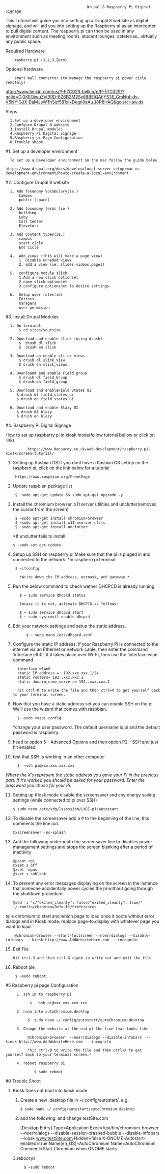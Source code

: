                                          Drupal 8 Raspberry Pi Digital Signage

This Tutorial will guide you into setting up a Drupal 8 website as digital signage, and will aid you into setting up the Raspberry pi as an intercepter to pull digital content. The raspberry pi can then be used in any environment such as meeting rooms, student lounges, cafeterias…virtually any public space. 

  Required Hardware 
     
        rasberry pi (1,2,3,Zero)
        
  Optional hardware
  
        smart Wall connector (to manage the raspberry pi power cicle remotely)
        
http://www.belkin.com/us/P-F7C029-belkin/p/P-F7C029/?gclid=Cj0KEQjwuZvIBRD-8Z6B2M2Sy68BEiQAtjYS3E_CmNgf-dy-V5NYIGJX-BaMJeWTnSqf581xlxDegn0aAu_I8P8HAQ&gclsrc=aw.ds
        
  Steps
  
      1.Set up a developer environment 
      2.Confgure Drupal 8 website
      3.Install Drupal modules
      4.Raspberry Pi Digital Signage
      5.Raspberry pi Page Configuration
      0.Trouble shoot 
  
  #1. Set up a developer environment
  
      To set up a Developer environment on the mac follow the guide below
      
    https://www.drupal.org/docs/develop/local-server-setup/mac-os-development-environment/howto-create-a-local-environment
  
  #2. Configure Drupal 8 website 
  
      1. Add Toxonomy Vocabulary(ie.) 
          Campus
          public (space)
       
      2. Add toxomomy terms (ie.)
          building
          Loby
          Call Center
          Elevetors
          
      3. Add Content types(ie.)
          campus
          start cicle
          End cicle
    
      4.  Add views (this will make a page view)
          1. Disable unneded views
          2. add a view (ie. slides,videos,pages)
   
      5.  configure module slick 
          1.Add a new slick optionset
          2.name slick optionset 
          3.configure optionshet to desire settings.
    
      6.  Setup user roles(ie)
          Editors
          managers
          user permision 
 
#3. Install Drupal Modules

      1. On terminal:
          $ cd sites/yoursite
 
      2. Download and enable slick (using drush)
          $  drush dl slick
          $  drush en slick
          
      3. Download an enable sli ck views
          $ drush dl slick_View
          $ drush en slick_views
    
      4. Downloand and enable Field group
          $ drush dl field_Group
          $ drush en field_group
    
      5. Download and enableField States UI
         $ drush dl field_states_ui
         $ drush en field_states_ui
 
      6. Download and enable Blazy UI
         $ drush dl blazy
         $ drush en blazy
         
      
 #4. Raspberry Pi Digital Signage 

How to set up raspberry pi in kiosk mode(follow tutorial bellow or click on link)

              https://www.danpurdy.co.uk/web-development/raspberry-pi-kiosk-screen-tutorial/
              

1. Setting up Rasbian OS If you dont have a Rasbian OS settup on the raspberri pi, click on the link below for a tutorial

        https://www.raspbian.org/FrontPage

2. Update raspbian package list

        $ ~sudo apt-get update && sudo apt-get upgrade -y
 
3. Install the chromium browser, x11 server utilities and unclutter(removes the cursor from the screen)

        $ ~sudo apt-get install chromium-browser 
        $ ~sudo apt-get install x11-xserver-utils      
        $ ~sudo apt-get install unclutter 
        
      *If unclutter fails to install
      
       $ ~sudo apt-get update
        
4. Setup up SSH on raspberry pi Make sure that the pi is pluged in and connected to the network. *in raspberri pi terminal

        $ ~ifconfig

          *Write down the IP address, netmask, and gateway.*
          
5. Run the below command to chech wether DHCPCD is already running 
        
          $ ~ sudo service dhcpcd status
          
          Incase it is not, activate DHCPCD as follows:
          
          $ ~ sudo service dhcpcd start
          $ ~ sudo systemctl enable dhcpcd

6. Edit your network settings and setup the static address.

             $ ~ sudo nano /etc/dhcpcd.conf
             
7. Configure the static IP address. If your Raspberry Pi is connected to the internet via an Ethernet or network cable, then enter the command ‘interface eth0’; if it takes place over Wi-Fi, then use the ‘interface wlan’ command

         interface wlan0 
         static IP_address =  192.xxx.xxx.1/24
         static routers= 192..xxx.xxx.1
         static domain_name_servers= 192..xxx.xxx.1

         hit ctrl-O to write the file and then ctrl+X to get yourself back to your terminal screen.
         
8. Now that you have a static address set you can enable SSH on the pi. We’ll use the wizard that comes with raspbian.

         $ ~sudo raspi-config
         
      *change your user password. The default username is pi and the default password is raspberry.
      
9. head to option 5 – Advanced Options and then option P2 – SSH and just hit enabled.

10. test that SSH is working in an other computer

          $  ~ssh pi@xxx.xxx.xxx.xxx
          
*Where the X’s represent the static address you gave your Pi in the previous part. If it’s worked you should be asked                          for your password. Enter the password you chose for your Pi.*

11. Setting up Kiosk mode disable the screensaver and any energy saving settings (while connected to pi over SSH)

        $ sudo nano /etc/xdg/lxsession/LXDE-pi/autostart

12. To disable the screensaver add a # to the beginning of the line, this comments the line out.

        @xscreensaver -no-splash
        
13. Add the following underneath the screensaver line to disables power management settings and stops the screen blanking after a period of inactivity
        
        @point-rpi
        @xset s off
        @xset -dpms
        @xset s noblank
14. To prevent any error messages displaying on the screen in the instance that someone accidentally power cycles the pi without going through the shutdown procedure.

        @sed -i 's/"exited_cleanly": false/"exited_cleanly": true/' ~/.config/chromium/Default/Preferences
        
tells chromium to start and which page to load once it boots without error dialogs and in Kiosk mode. replace page-to.display with whatever page you want to load.

        @chromium-browser --start-fullscreen --noerrdialogs --disable-infobars  --kiosk http://www.AddWebsiteHere.com  --incognito
        
15. Exit File

        Hit ctrl-O and then ctrl-X again to write out and exit the file
    
16. Reboot pie
      
         $ ~sudo reboot

#5 Raspberry pi page Configuration

         1. ssh in to raspberry pi
         
               $  ~ssh pi@xxx.xxx.xxx.xxx  
                  
         2. nano into autoChromium.desktop
         
              $  sudo nano ~/.config/autostart/autoChromium.desktop
                 
         3. Change the website at the end of the line that looks like 
         
              @chromium-browser  --noerrdialogs --disable-infobars  --kiosk http://www.AddWebsiteHere.com  --incognito
            
              *hit ctrl-O to write the file and then ctrl+X to get yourself back to your terminal screen.*
            
         4. reboot raspberry pi
                 
                 $ sudo reboot
      
#0 Trouble Shoot

1. Kiosk Does not boot into kiosk mode

      1. Create a new .desktop file in ~/.config/autostart/, e.g.

             $ sudo nano ~/.config/autostart/autoChromium.desktop
      
      2. add the following: and change testSite.com

          [Desktop Entry]
          Type=Application
          Exec=/usr/bin/chromium-browser --noerrdialogs --disable-session-crashed-bubble --disable-infobars --kiosk                     www.testSite.com
          Hidden=false
          X-GNOME-Autostart-enabled=true
          Name[en_US]=AutoChromium
          Name=AutoChromium
          Comment=Start Chromium when GNOME starts
      
      3.reboot pi

            $ ~sudo reboot
